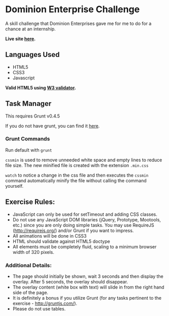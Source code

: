 # Dominion Enterprise Challenge
A skill challenge that Dominion Enterprises gave me for me to do for a chance at an internship.

**Live site [here](http://www.rcodonnell.com/DominionChallenge/).**

##  Languages Used
 * HTML5
 * CSS3
 * Javascript

**Valid HTML5 using [W3 validator](http://validator.w3.org/).**

## Task Manager
This requires Grunt v0.4.5

If you do not have grunt, you can find it [here](http://gruntjs.com/).

### Grunt Commands
Run default with `grunt`

`cssmin` is used to remove unneeded white space and empty lines to reduce file size.
The new minified file is created with the extension `.min.css`

`watch` to notice a change in the css file and then executes the `cssmin` command automatically minify the file without calling the command yourself.

## Exercise Rules:
 * JavaScript can only be used for setTimeout and adding CSS classes.
 * Do not use any JavaScript DOM libraries (jQuery, Prototype, Mootools, etc.) since you are only doing simple tasks.  You may use RequireJS (http://requirejs.org/) and/or Grunt if you want to impress.
 * All animations will be done in CSS3
 * HTML should validate against HTML5 doctype
 * All elements must be completely fluid, scaling to a minimum browser width of 320 pixels.

### Additional Details:
 * The page should initially be shown, wait 3 seconds and then display the overlay.  After 5 seconds, the overlay should disappear.
 * The overlay content (white box with text) will slide in from the right hand side of the page.
 * It is definitely a bonus if you utilize Grunt (for any tasks pertinent to the exercise - http://gruntjs.com/).
 * Please do not use tables.


